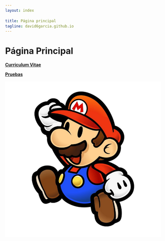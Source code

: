 ```yaml
---
layout: index

title: Página principal
tagline: david6garcia.github.io
---
```

# **Página Principal**

**[Curriculum Vitae](curriculum)**

**[Pruebas](pruebas)**

![David6garcia](images/mario.jpg)
